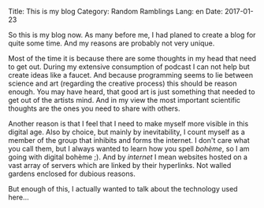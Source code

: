 Title: This is my blog
Category: Random Ramblings
Lang: en
Date: 2017-01-23

So this is my blog now. As many before me, I had planed to create a blog for quite some time. And my reasons are probably not very unique.

Most of the time it is because there are some thoughts in my head that need to get out. During my extensive consumption of podcast I can not help but create ideas like a faucet. And because programming seems to lie between science and art (regarding the creative process) this should be reason enough. You may have heard, that good art is just something that needed to get out of the artists mind. And in my view the most important scientific thoughts are the ones you need to share with others.
 
Another reason is that I feel that I need to make myself more visible in this digital age. Also by choice, but mainly by inevitability, I count myself as a member of the group that inhibits and forms the internet. I don't care what you call them, but I always wanted to learn how you spell *bohème*, so I am going with digital bohème ;). And by *internet* I mean websites hosted on a vast array of servers which are linked by their hyperlinks. Not walled gardens enclosed for dubious reasons.

But enough of this, I actually wanted to talk about the technology used here...